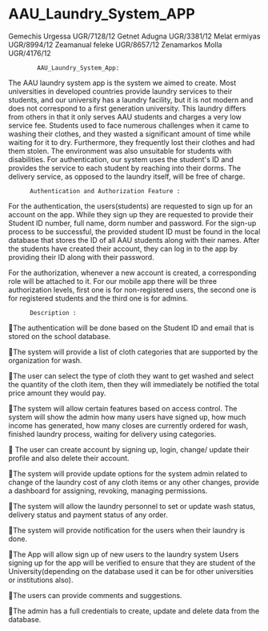# AAU_Laundry_System_APP

Gemechis Urgessa   UGR/7128/12
Getnet Adugna      UGR/3381/12
Melat ermiyas      UGR/8994/12
Zeamanual feleke   UGR/8657/12 
Zenamarkos Molla   UGR/4176/12


            AAU_Laundry_System_App:
The AAU laundry system app is the system we aimed to create. Most universities in developed countries provide laundry services to their students, and our university has a laundry facility, but it is not modern and does not correspond to a first generation university. This laundry differs from others in that it only serves AAU students and charges a very low service fee. Students used to face numerous challenges when it came to washing their clothes, and they wasted a significant amount of time while waiting for it to dry. Furthermore, they frequently lost their clothes and had them stolen. The environment was also unsuitable for students with disabilities. For authentication, our system uses the student's ID and provides the service to each student by reaching into their dorms. The delivery service, as opposed to the laundry itself, will be free of charge.



          Authentication and Authorization Feature :
                        
For the authentication, the users(students) are requested to sign up for an account on the app. While they sign up they are requested to provide their Student ID number, full name, dorm number and password. For the sign-up process to be successful, the provided  student ID must be found in the local database that stores the ID of all AAU students along with their names.  After the students have created their account, they can log in to the app by providing their ID along with their password.

For the authorization, whenever a new account is created, a corresponding role will be attached to it. For our mobile app there will be three  authorization levels, first one is for non-registered users, the second one is for registered students and the third one is for admins.

          Description :
           
The authentication will be done based on the Student ID and email that is stored on the school database. 

The system will provide a list of cloth categories that are supported by the organization for wash. 

The user can select the type of cloth they want to get washed and select the quantity of the cloth item, then they will immediately be notified the total price amount they would pay. 

The system will allow certain features based on access control. The system will show the admin how many users have signed up, how much income has generated, how many closes are currently ordered for wash, finished laundry process, waiting for delivery using categories. 

 The user can create account by signing up,  login, change/ update their profile and also delete their account.

The system will provide update options for the system admin related to change of the laundry cost of any cloth items or any other changes, provide a dashboard for assigning, revoking, managing permissions. 

The system will allow the laundry personnel to set or update wash status, delivery status and payment status of any order. 

The system will provide notification for the users when their laundry is done. 

The App will allow sign up of new users to the laundry system Users signing up for the app will be verified to ensure that they are student of the University(depending on the database used it can be for other universities or institutions also). 

The users can provide comments and suggestions. 

The admin has a  full credentials to create, update and delete data from the database.
